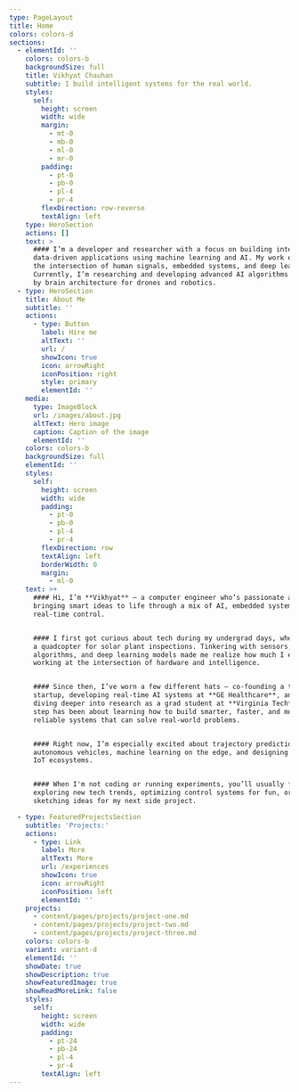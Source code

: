 ```yaml
---
type: PageLayout
title: Home
colors: colors-d
sections:
  - elementId: ''
    colors: colors-b
    backgroundSize: full
    title: Vikhyat Chauhan
    subtitle: I build intelligent systems for the real world.
    styles:
      self:
        height: screen
        width: wide
        margin:
          - mt-0
          - mb-0
          - ml-0
          - mr-0
        padding:
          - pt-0
          - pb-0
          - pl-4
          - pr-4
        flexDirection: row-reverse
        textAlign: left
    type: HeroSection
    actions: []
    text: >
      #### I’m a developer and researcher with a focus on building intelligent,
      data-driven applications using machine learning and AI. My work explores
      the intersection of human signals, embedded systems, and deep learning.
      Currently, I’m researching and developing advanced AI algorithms inspired
      by brain architecture for drones and robotics.
  - type: HeroSection
    title: About Me
    subtitle: ''
    actions:
      - type: Button
        label: Hire me
        altText: ''
        url: /
        showIcon: true
        icon: arrowRight
        iconPosition: right
        style: primary
        elementId: ''
    media:
      type: ImageBlock
      url: /images/about.jpg
      altText: Hero image
      caption: Caption of the image
      elementId: ''
    colors: colors-b
    backgroundSize: full
    elementId: ''
    styles:
      self:
        height: screen
        width: wide
        padding:
          - pt-0
          - pb-0
          - pl-4
          - pr-4
        flexDirection: row
        textAlign: left
        borderWidth: 0
        margin:
          - ml-0
    text: >+
      #### Hi, I’m **Vikhyat** — a computer engineer who’s passionate about
      bringing smart ideas to life through a mix of AI, embedded systems, and
      real-time control.


      #### I first got curious about tech during my undergrad days, when I built
      a quadcopter for solar plant inspections. Tinkering with sensors, control
      algorithms, and deep learning models made me realize how much I enjoy
      working at the intersection of hardware and intelligence.


      #### Since then, I’ve worn a few different hats — co-founding a tech
      startup, developing real-time AI systems at **GE Healthcare**, and now
      diving deeper into research as a grad student at **Virginia Tech**. Every
      step has been about learning how to build smarter, faster, and more
      reliable systems that can solve real-world problems.


      #### Right now, I’m especially excited about trajectory prediction for
      autonomous vehicles, machine learning on the edge, and designing scalable
      IoT ecosystems.


      #### When I'm not coding or running experiments, you’ll usually find me
      exploring new tech trends, optimizing control systems for fun, or
      sketching ideas for my next side project.

  - type: FeaturedProjectsSection
    subtitle: 'Projects:'
    actions:
      - type: Link
        label: More
        altText: More
        url: /experiences
        showIcon: true
        icon: arrowRight
        iconPosition: left
        elementId: ''
    projects:
      - content/pages/projects/project-one.md
      - content/pages/projects/project-two.md
      - content/pages/projects/project-three.md
    colors: colors-b
    variant: variant-d
    elementId: ''
    showDate: true
    showDescription: true
    showFeaturedImage: true
    showReadMoreLink: false
    styles:
      self:
        height: screen
        width: wide
        padding:
          - pt-24
          - pb-24
          - pl-4
          - pr-4
        textAlign: left
---
```

